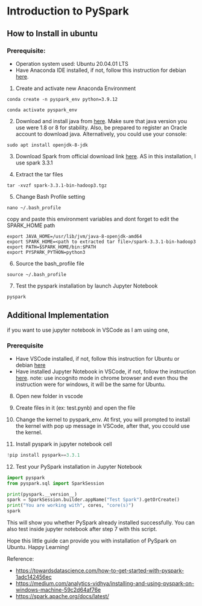 # Introduction to PySpark

## How to Install in ubuntu

### Prerequisite:
* Operation system used: Ubuntu 20.04.01 LTS
* Have Anaconda IDE installed, if not, follow this instruction for debian [here](https://docs.anaconda.com/anaconda/install/linux/).

1. Create and activate new Anaconda Environment 
```console
conda create -n pyspark_env python=3.9.12
```
```console
conda activate pyspark_env
```

2. Download and install java from [here](https://www.oracle.com/java/technologies/downloads/#java8). Make sure that java version you use were 1.8 or 8 for stability. Also, be prepared to register an Oracle account to download java. Alternatively, you could use your console:
```console
sudo apt install openjdk-8-jdk
```

3. Download Spark from official download link [here](https://spark.apache.org/downloads.html). AS in this installation, I use spark 3.3.1

4. Extract the tar files
```console
tar -xvzf spark-3.3.1-bin-hadoop3.tgz
```

5. Change Bash Profile setting
```console
nano ~/.bash_profile
```
copy and paste this environment variables and dont forget to edit the SPARK_HOME path
```console
export JAVA_HOME=/usr/lib/jvm/java-8-openjdk-amd64
export SPARK_HOME=<path to extracted tar file>/spark-3.3.1-bin-hadoop3
export PATH=$SPARK_HOME/bin:$PATH
export PYSPARK_PYTHON=python3
```

6. Source the bash_profile file
```console
source ~/.bash_profile
```

7. Test the pyspark installation by launch Jupyter Notebook
```console
pyspark
```
## Additional Implementation
if you want to use jupyter notebook in VSCode as I am using one,

### Prerequisite
* Have VSCode installed, if not, follow this instruction for Ubuntu or debian [here](https://code.visualstudio.com/docs/setup/linux)
* Have installed Jupyter Notebook in VSCode, if not, follow the instruction [here](https://towardsdatascience.com/installing-jupyter-notebook-support-in-visual-studio-code-91887d644c5d). 
note: use incognito mode in chrome browser and even thou the instruction were for windows, it will be the same for Ubuntu.

8. Open new folder in vscode

9. Create files in it (ex: test.pynb) and open the file

10. Change the kernel to pyspark_env. At first, you will prompted to install the kernel with pop up message in VSCode, after that, you ccould use the kernel.

11. Install pyspark in jupyter notebook cell
```python
!pip install pyspark==3.3.1
```

12. Test your PySpark installation in Jupyter Notebook
```python
import pyspark
from pyspark.sql import SparkSession

print(pyspark.__version__)
spark = SparkSession.builder.appName("Test Spark").getOrCreate()
print("You are working with", cores, "core(s)")
spark
```
This will show you whether PySpark already installed successfully. You can also test inside jupyter notebook after step 7 with this script.

Hope this little guide can provide you with installation of PySpark on Ubuntu. Happy Learning!




Reference:
- <https://towardsdatascience.com/how-to-get-started-with-pyspark-1adc142456ec>
- <https://medium.com/analytics-vidhya/installing-and-using-pyspark-on-windows-machine-59c2d64af76e>
- https://spark.apache.org/docs/latest/
